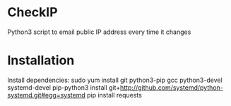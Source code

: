 CheckIP
=========
Python3 script to email public IP address every time it changes


Installation
============
Install dependencies:
    sudo yum install git python3-pip gcc python3-devel systemd-devel
    pip-python3 install git+http://github.com/systemd/python-systemd.git#egg=systemd
    pip install requests
